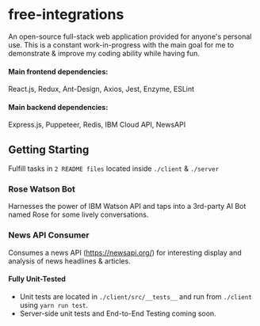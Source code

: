 # free-integrations
An open-source full-stack web application provided for anyone's personal use. This is a constant work-in-progress with the main goal for me to demonstrate & improve my coding ability while having fun.
#### Main frontend dependencies:
React.js, Redux, Ant-Design, Axios, Jest, Enzyme, ESLint
#### Main backend dependencies:
Express.js, Puppeteer, Redis, IBM Cloud API, NewsAPI

## Getting Starting
Fulfill tasks in `2 README files` located inside `./client` & `./server`

### Rose Watson Bot
Harnesses the power of IBM Watson API and taps into a 3rd-party AI Bot named Rose for some lively conversations.

### News API Consumer
Consumes a news API (https://newsapi.org/) for interesting display and analysis of news headlines & articles.

#### Fully Unit-Tested
* Unit tests are located in `./client/src/__tests__` and run from `./client` using `yarn run test`.
* Server-side unit tests and End-to-End Testing coming soon.
